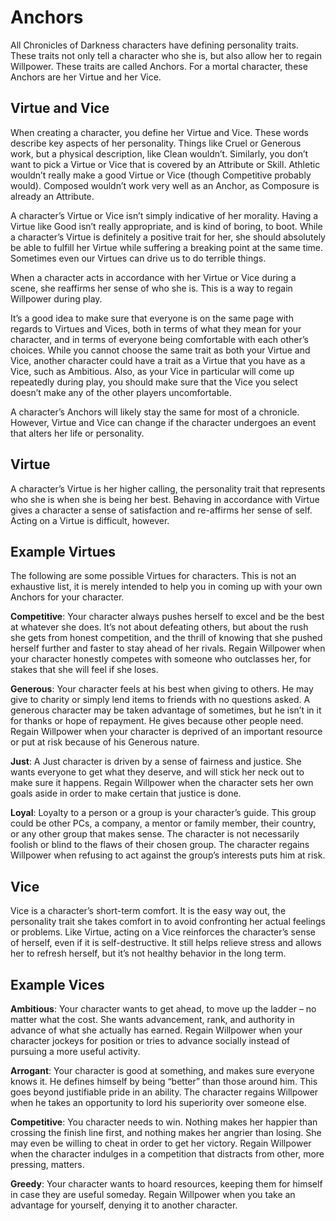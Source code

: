 # Anchors
All Chronicles of Darkness characters have defining personality traits. These traits not only tell a character who she is, but also allow her to regain Willpower. These traits are called Anchors. For a mortal character, these Anchors are her Virtue and her Vice.

## Virtue and Vice
When creating a character, you define her Virtue and Vice. These words describe key aspects of her personality. Things like Cruel or Generous work, but a physical description, like Clean wouldn’t. Similarly, you don’t want to pick a Virtue or Vice that is covered by an Attribute or Skill.
Athletic wouldn’t really make a good Virtue or Vice (though Competitive probably would). Composed wouldn’t work very well as an Anchor, as Composure is already an Attribute.

A character’s Virtue or Vice isn’t simply indicative of her
morality. Having a Virtue like Good isn’t really appropriate,
and is kind of boring, to boot. While a character’s Virtue
is definitely a positive trait for her, she should absolutely be
able to fulfill her Virtue while suffering a breaking point at
the same time. Sometimes even our
Virtues can drive us to do terrible things.

When a character acts in accordance with her Virtue or
Vice during a scene, she reaffirms her sense of who she is.
This is a way to regain Willpower during play.

It’s a good idea to make sure that everyone is on the same
page with regards to Virtues and Vices, both in terms of what
they mean for your character, and in terms of everyone being
comfortable with each other’s choices. While you cannot
choose the same trait as both your Virtue and Vice, another
character could have a trait as a Virtue that you have as a
Vice, such as Ambitious. Also, as your Vice in particular will
come up repeatedly during play, you should make sure that
the Vice you select doesn’t make any of the other players
uncomfortable.

A character’s Anchors will likely stay the same for most
of a chronicle. However, Virtue and Vice can change if the
character undergoes an event that alters her life or personality.

## Virtue

A character’s Virtue is her higher calling, the personality
trait that represents who she is when she is being her best.
Behaving in accordance with Virtue gives a character a sense
of satisfaction and re-affirms her sense of self. Acting on a
Virtue is difficult, however.

## Example Virtues
The following are some possible Virtues for characters.
This is not an exhaustive list, it is merely intended to help
you in coming up with your own Anchors for your character.

**Competitive**: Your character always pushes herself to excel
and be the best at whatever she does. It’s not about defeating
others, but about the rush she gets from honest competition,
and the thrill of knowing that she pushed herself further and
faster to stay ahead of her rivals. Regain Willpower when your
character honestly competes with someone who outclasses
her, for stakes that she will feel if she loses. 

**Generous**: Your character feels at his best when giving to
others. He may give to charity or simply lend items to friends
with no questions asked. A generous character may be taken
advantage of sometimes, but he isn’t in it for thanks or hope
of repayment. He gives because other people need. Regain
Willpower when your character is deprived of an important
resource or put at risk because of his Generous nature.

**Just**: A Just character is driven by a sense of fairness and
justice. She wants everyone to get what they deserve, and will
stick her neck out to make sure it happens. Regain Willpower
when the character sets her own goals aside in order to make
certain that justice is done.

**Loyal**: Loyalty to a person or a group is your character’s
guide. This group could be other PCs, a company, a mentor
or family member, their country, or any other group that
makes sense. The character is not necessarily foolish or blind
to the flaws of their chosen group. The character regains
Willpower when refusing to act against the group’s interests
puts him at risk.

## Vice
Vice is a character’s short-term comfort. It is the easy way
out, the personality trait she takes comfort in to avoid confronting her actual feelings or problems. Like Virtue, acting
on a Vice reinforces the character’s sense of herself, even if it
is self-destructive. It still helps relieve stress and allows her to
refresh herself, but it’s not healthy behavior in the long term.

## Example Vices
**Ambitious**: Your character wants to get ahead, to move
up the ladder – no matter what the cost. She wants advancement, rank, and authority in advance of what she actually
has earned. Regain Willpower when your character jockeys
for position or tries to advance socially instead of pursuing
a more useful activity.

**Arrogant**: Your character is good at something, and makes
sure everyone knows it. He defines himself by being “better”
than those around him. This goes beyond justifiable pride
in an ability. The character regains Willpower when he takes
an opportunity to lord his superiority over someone else.

**Competitive**: You character needs to win. Nothing makes
her happier than crossing the finish line first, and nothing
makes her angrier than losing. She may even be willing to
cheat in order to get her victory. Regain Willpower when the
character indulges in a competition that distracts from other,
more pressing, matters.

**Greedy**: Your character wants to hoard resources, keeping them for himself in case they are useful someday. Regain
Willpower when you take an advantage for yourself, denying
it to another character.